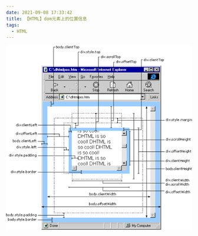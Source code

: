 ```yaml
---
date: 2021-09-08 17:33:42
title: 【HTML】dom元素上的位置信息
tags:
  - HTML
---
```


![dom元素上的位置信息](/images/dom元素上的位置信息.gif)
